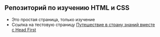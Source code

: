 ## Репозиторий по изучению HTML и CSS

- Это простая страница, только изучение
- Ссылка на тестовую страницу [Путешествие в страну знаний вместе с Head First](https://winpersh.github.io/travel_head_first/)